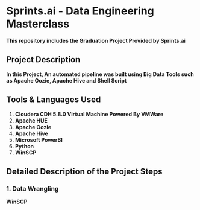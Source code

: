 <h1>Sprints.ai - Data Engineering Masterclass</h1>

<p><strong>This repository includes the Graduation Project Provided by Sprints.ai</strong></p>

<h2>Project Description</h2>

<p><strong>In this Project, An automated pipeline was built using Big Data Tools such as Apache Oozie, Apache Hive and Shell Script</strong></p>

<h2>Tools & Languages Used</h2>

<ol>
    <li>
        <strong>Cloudera CDH 5.8.0 Virtual Machine Powered By VMWare</strong>
    </li>
    <li>
        <strong>Apache HUE</strong>
    </li>
     <li>
        <strong>Apache Oozie</strong>
    </li>
     <li>
        <strong>Apache Hive</strong>
    </li>
  <li>
        <strong>Microsoft PowerBI</strong>
    </li>
  <li>
        <strong>Python</strong>
    </li>
  <li>
        <strong>WinSCP</strong>
    </li>
</ol>

<h2>Detailed Description of the Project Steps</h2>

<h3>1. Data Wrangling</h3>

<p><strong>WinSCP</strong></p>
